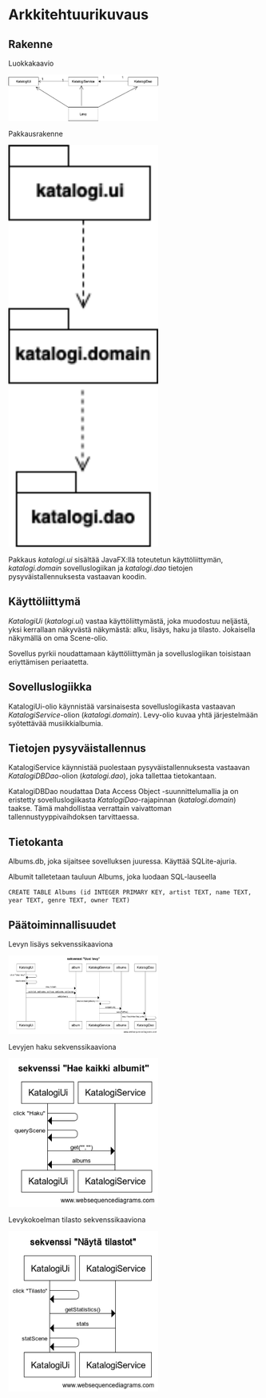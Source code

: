 # Arkkitehtuurikuvaus

## Rakenne

Luokkakaavio

<img src="https://raw.githubusercontent.com/SuloKM/ot-harjoitustyo/master/dokumentaatio/kuvat/luokkakaavio_uusi.png" width="300">

Pakkausrakenne

<img src="https://raw.githubusercontent.com/SuloKM/ot-harjoitustyo/master/dokumentaatio/kuvat/pakkausrakenne.png" width="300">

Pakkaus _katalogi.ui_ sisältää JavaFX:llä toteutetun käyttöliittymän, _katalogi.domain_ sovelluslogiikan ja _katalogi.dao_ tietojen pysyväistallennuksesta vastaavan koodin.

## Käyttöliittymä

_KatalogiUi_ (_katalogi.ui_) vastaa käyttöliittymästä, joka muodostuu neljästä, yksi kerrallaan näkyvästä näkymästä: alku, lisäys, haku ja tilasto. Jokaisella näkymällä on oma Scene-olio.

Sovellus pyrkii noudattamaan käyttöliittymän ja sovelluslogiikan toisistaan eriyttämisen periaatetta.

## Sovelluslogiikka

KatalogiUi-olio käynnistää varsinaisesta sovelluslogiikasta vastaavan _KatalogiService_-olion (_katalogi.domain_). Levy-olio kuvaa yhtä järjestelmään syötettävää musiikkialbumia.

## Tietojen pysyväistallennus

KatalogiService käynnistää puolestaan pysyväistallennuksesta vastaavan _KatalogiDBDao_-olion (_katalogi.dao_), joka tallettaa tietokantaan.

KatalogiDBDao noudattaa Data Access Object -suunnittelumallia ja on eristetty sovelluslogiikasta _KatalogiDao_-rajapinnan (_katalogi.domain_) taakse. Tämä mahdollistaa verrattain vaivattoman tallennustyyppivaihdoksen tarvittaessa.

## Tietokanta

Albums.db, joka sijaitsee sovelluksen juuressa. Käyttää SQLite-ajuria.

Albumit talletetaan tauluun Albums, joka luodaan SQL-lauseella
```
CREATE TABLE Albums (id INTEGER PRIMARY KEY, artist TEXT, name TEXT, year TEXT, genre TEXT, owner TEXT)
```

## Päätoiminnallisuudet

Levyn lisäys sekvenssikaaviona

<img src="https://raw.githubusercontent.com/SuloKM/ot-harjoitustyo/master/dokumentaatio/kuvat/sekvenssi_uusilevy.png" width="300">

Levyjen haku sekvenssikaaviona

<img src="https://raw.githubusercontent.com/SuloKM/ot-harjoitustyo/master/dokumentaatio/kuvat/sekvenssi_haku.png" width="300">

Levykokoelman tilasto sekvenssikaaviona

<img src="https://raw.githubusercontent.com/SuloKM/ot-harjoitustyo/master/dokumentaatio/kuvat/sekvenssi_tilasto.png" width="300">
